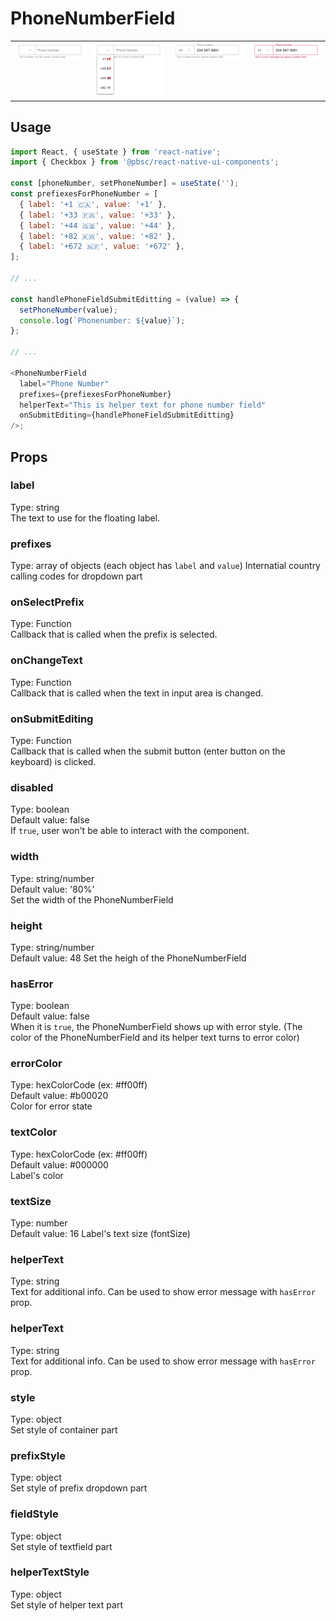 # PhoneNumberField

<table >
   <tr>
      <td valign="top"><img src="phonefield.png" alt="PhoneNumberField" /></td>
      <td valign="top"><img src="phonefield_prefix_open.png" alt="PhoneNumberField when prefix dropdown is open" /></td>
      <td valign="top"><img src="phonefield_value.png" alt="PhoneNumberField with value" /></td>
      <td valign="top"><img src="phonefield_error.png" alt="PhoneNumberField with error" /></td>
  </tr>
</table>

## Usage

```js
import React, { useState } from 'react-native';
import { Checkbox } from '@pbsc/react-native-ui-components';

const [phoneNumber, setPhoneNumber] = useState('');
const prefiexesForPhoneNumber = [
  { label: '+1 🇨🇦', value: '+1' },
  { label: '+33 🇫🇷', value: '+33' },
  { label: '+44 🇬🇧', value: '+44' },
  { label: '+82 🇰🇷', value: '+82' },
  { label: '+672 🇳🇫', value: '+672' },
];

// ...

const handlePhoneFieldSubmitEditting = (value) => {
  setPhoneNumber(value);
  console.log(`Phonenumber: ${value}`);
};

// ...

<PhoneNumberField
  label="Phone Number"
  prefixes={prefiexesForPhoneNumber}
  helperText="This is helper text for phone number field"
  onSubmitEditing={handlePhoneFieldSubmitEditting}
/>;
```

## Props

### label

Type: string <br/>
The text to use for the floating label.

### prefixes

Type: array of objects (each object has `label` and `value`)
Internatial country calling codes for dropdown part

### onSelectPrefix

Type: Function <br/>
Callback that is called when the prefix is selected.

### onChangeText

Type: Function <br/>
Callback that is called when the text in input area is changed.

### onSubmitEditing

Type: Function <br/>
Callback that is called when the submit button (enter button on the keyboard) is clicked.

### disabled

Type: boolean <br/>
Default value: false <br/>
If `true`, user won't be able to interact with the component.

### width

Type: string/number <br/>
Default value: '80%' <br/>
Set the width of the PhoneNumberField

### height

Type: string/number <br/>
Default value: 48
Set the heigh of the PhoneNumberField

### hasError

Type: boolean <br/>
Default value: false <br/>
When it is `true`, the PhoneNumberField shows up with error style. (The color of the PhoneNumberField and its helper text turns to error color)

### errorColor

Type: hexColorCode (ex: #ff00ff) <br/>
Default value: #b00020 <br/>
Color for error state

### textColor

Type: hexColorCode (ex: #ff00ff) <br/>
Default value: #000000 <br/>
Label's color

### textSize

Type: number <br/>
Default value: 16
Label's text size (fontSize)

### helperText

Type: string <br/>
Text for additional info. Can be used to show error message with `hasError` prop.

### helperText

Type: string <br/>
Text for additional info. Can be used to show error message with `hasError` prop.

### style

Type: object <br/>
Set style of container part

### prefixStyle

Type: object <br/>
Set style of prefix dropdown part

### fieldStyle

Type: object <br/>
Set style of textfield part

### helperTextStyle

Type: object <br/>
Set style of helper text part
